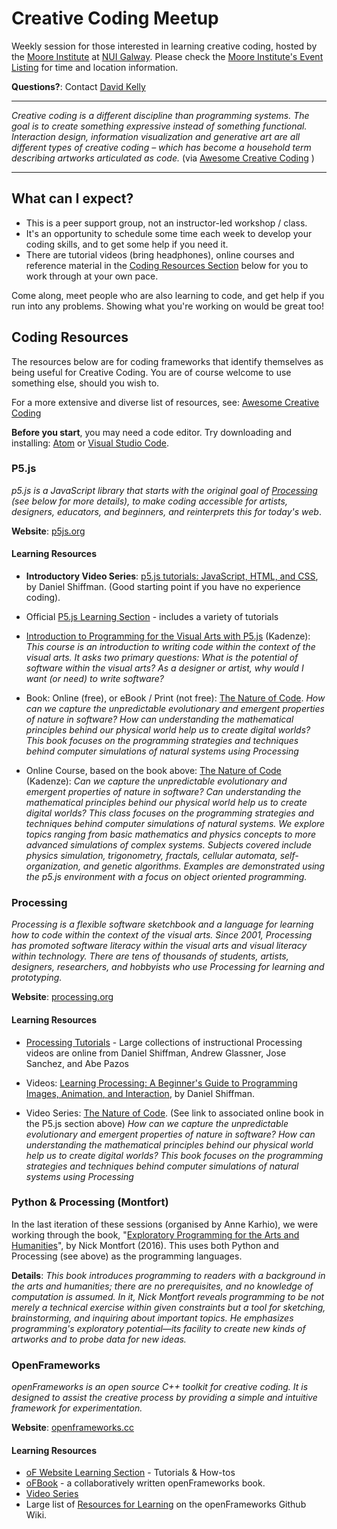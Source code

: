 # Creative Coding Meetup

Weekly session for those interested in learning creative coding, hosted by the [Moore Institute](http://mooreinstitute.ie) at [NUI Galway](http://www.nuigalway.ie).  Please check the [Moore Institute's Event Listing](http://mooreinstitute.ie/events) for time and location information.

**Questions?**: Contact [David Kelly](http://mooreinstitute.ie/about-us/core-staff/#davidkelly)

--------

_Creative coding is a different discipline than programming systems. The goal is to create something expressive instead of something functional. Interaction design, information visualization and generative art are all different types of creative coding – which has become a household term describing artworks articulated as code._ (via [Awesome Creative Coding](https://github.com/terkelg/awesome-creative-coding) )

--------

## What can I expect?

- This is a peer support group, not an instructor-led workshop / class. 
- It's an opportunity to schedule some time each week to develop your coding skills, and to get some help if you need it. 
- There are tutorial videos (bring headphones), online courses and reference material in the [Coding Resources Section](#coding-resources) below for you to work through at your own pace.

Come along, meet people who are also learning to code, and get help if you run into any problems. Showing what you're working on would be great too!



## Coding Resources

The resources below are for coding frameworks that identify themselves as being useful for Creative Coding. You are of course welcome to use something else, should you wish to.

For a more extensive and diverse list of resources, see: [Awesome Creative Coding](https://github.com/terkelg/awesome-creative-coding)

**Before you start**, you may need a code editor. Try downloading and installing: [Atom](https://atom.io) or [Visual Studio Code](https://code.visualstudio.com/).

### P5.js

_p5.js is a JavaScript library that starts with the original goal of [Processing](http://processing.org) (see below for more details), to make coding accessible for artists, designers, educators, and beginners, and reinterprets this for today's web_.
          
**Website**: [p5js.org](https://p5js.org)



#### Learning Resources

- **Introductory Video Series**: [p5.js tutorials: JavaScript, HTML, and CSS](https://www.youtube.com/user/shiffman/playlists?shelf_id=14&view=50&sort=dd), by Daniel Shiffman. (Good starting point if you have no experience coding).

- Official [P5.js Learning Section](https://p5js.org/learn/) - includes a variety of tutorials

- [Introduction to Programming for the Visual Arts with P5.js](https://www.kadenze.com/courses/introduction-to-programming-for-the-visual-arts-with-p5-js-vi) (Kadenze): _This course is an introduction to writing code within the context of the visual arts. It asks two primary questions: What is the potential of software within the visual arts? As a designer or artist, why would I want (or need) to write software?_

- Book: Online (free), or eBook / Print (not free): [The Nature of Code](https://natureofcode.com/book/). _How can we capture the unpredictable evolutionary and emergent properties of nature in software? How can understanding the mathematical principles behind our physical world help us to create digital worlds? This book focuses on the programming strategies and techniques behind computer simulations of natural systems using Processing_

- Online Course, based on the book above: [The Nature of Code](https://www.kadenze.com/courses/the-nature-of-code-ii) (Kadenze): _Can we capture the unpredictable evolutionary and emergent properties of nature in software? Can understanding the mathematical principles behind our physical world help us to create digital worlds? This class focuses on the programming strategies and techniques behind computer simulations of natural systems. We explore topics ranging from basic mathematics and physics concepts to more advanced simulations of complex systems. Subjects covered include physics simulation, trigonometry, fractals, cellular automata, self-organization, and genetic algorithms. Examples are demonstrated using the p5.js environment with a focus on object oriented programming._


### Processing

_Processing is a flexible software sketchbook and a language for learning how to code within the context of the visual arts. Since 2001, Processing has promoted software literacy within the visual arts and visual literacy within technology. There are tens of thousands of students, artists, designers, researchers, and hobbyists who use Processing for learning and prototyping._ 

**Website**: [processing.org](https://processing.org)

#### Learning Resources

- [Processing Tutorials](https://processing.org/tutorials/) - Large collections of instructional Processing videos are online from Daniel Shiffman, Andrew Glassner, Jose Sanchez, and Abe Pazos

- Videos: [Learning Processing: A Beginner's Guide to Programming Images, Animation, and Interaction](https://www.youtube.com/user/shiffman/playlists?shelf_id=2&view=50&sort=dd), by Daniel Shiffman.

- Video Series: [The Nature of Code](https://www.youtube.com/user/shiffman/playlists?shelf_id=6&view=50&sort=dd). (See link to associated online book in the P5.js section above) _How can we capture the unpredictable evolutionary and emergent properties of nature in software? How can understanding the mathematical principles behind our physical world help us to create digital worlds? This book focuses on the programming strategies and techniques behind computer simulations of natural systems using Processing_


### Python & Processing (Montfort)

In the last iteration of these sessions (organised by Anne Karhio), we were working through the book, "[Exploratory Programming for the Arts and Humanities](https://mitpress.mit.edu/books/exploratory-programming-arts-and-humanities)", by Nick Montfort (2016). This uses both Python and Processing (see above) as the programming languages.

**Details**: _This book introduces programming to readers with a background in the arts and humanities; there are no prerequisites, and no knowledge of computation is assumed. In it, Nick Montfort reveals programming to be not merely a technical exercise within given constraints but a tool for sketching, brainstorming, and inquiring about important topics. He emphasizes programming's exploratory potential—its facility to create new kinds of artworks and to probe data for new ideas._




### OpenFrameworks

_openFrameworks is an open source C++ toolkit for creative coding. It is designed to assist the creative process by providing a simple and intuitive framework for experimentation._

**Website**: [openframeworks.cc](https://openframeworks.cc/)

#### Learning Resources

- [oF Website Learning Section](https://openframeworks.cc/learning) - Tutorials & How-tos
- [oFBook](https://openframeworks.cc/ofBook/chapters/foreword.html) - a collaboratively written openFrameworks book.
- [Video Series](https://www.youtube.com/watch?v=IKSTo_0pB28&index=51&list=PL4neAtv21WOmrV8z9rSzL20QpdLU1zJLr)
- Large list of [Resources for Learning](https://github.com/openframeworks/openFrameworks/wiki/Resources-for-Learning) on the openFrameworks Github Wiki.